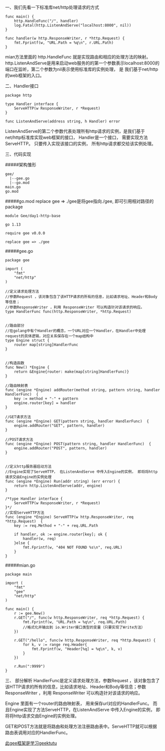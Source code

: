 
一、我们先看一下标准库net/http处理请求的方式
```
func main() {
    http.HandleFunc("/", handler)
    log.Fatal(http.ListenAndServe("localhost:8000", nil))
}

func handler(w http.ResponseWriter, r *http.Request) {
    fmt.Fprintf(w, "URL.Path = %q\n", r.URL.Path)
}

```
mian方法里面的 http.HandleFunc 就是实现路由和相应的处理方法的映射。
http.ListenAndServe是用来启动web服务的的第一个参数表示localhost:8000的端口在监听，第二个参数为nil表示使用标准库的实例处理， 是 我们基于net/http的web框架的入口。

二、Handler接口
```
package http

type Handler interface {
    ServeHTTP(w ResponseWriter, r *Request)
}

func ListenAndServe(address string, h Handler) error
```
ListenAndServe的第二个参数代表处理所有http请求的实例，是我们基于net/http标准库实现web框架的接口，
Handler是一个接口， 需要实现方法ServeHTTP。 只要传入实现该接口的实例， 所有http请求都交给该实例处理。


三、代码实现

#####架构雏形
```
gee/
  |--gee.go
  |--go.mod
main.go
go.mod
```

#####go.mod
replace gee => ./gee是将gee指向./gee, 即可引用相对路径的package
```
module Gee/day1-http-base

go 1.13

require gee v0.0.0

replace gee => ./gee

```

#####gee.go
```
package gee

import (
	"fmt"
	"net/http"
)

//定义请求处理方法
//参数Request ，该对象包含了该HTTP请求的所有的信息，比如请求地址、Header和Body等信息；
//参数ResponseWriter ，利用 ResponseWriter 可以构造针对该请求的响应。
type HandlerFunc func(http.ResponseWriter, *http.Request)


//路由部分
//在golang中有个Handler的概念，一个URL对应一个Handler，在Handler中处理request的具体逻辑，对应关系保存在一个map结构中
type Engine struct {
	router map[string]HandlerFunc
}


//构造函数
func New() *Engine {
	return &Engine{router: make(map[string]HandlerFunc)}
}

//路由映射表
func (engine *Engine) addRouter(method string, pattern string, handler HandlerFunc)  {
	key := method + "-" + pattern
	engine.router[key] = handler
}

//GET请求方法
func (engine *Engine) GET(pattern string, handler HandlerFunc)  {
	engine.addRouter("GET", pattern, handler)
}

//POST请求方法
func (engine *Engine) POST(pattern string, handler HandlerFunc)  {
	engine.addRouter("POST", pattern, handler)
}


//定义http服务器启动方法
//Engine实现了ServeHTTP， 在ListenAndServe 中传入Engine的实例， 即将将http请求交由Engine的实例处理
func (engine *Engine) Run(addr string) (err error) {
	return http.ListenAndServe(addr, engine)
}

/*type Handler interface {
	ServeHTTP(w ResponseWriter, r *Request)
}*/
//实现ServeHTTP方法
func (engine *Engine) ServeHTTP(w http.ResponseWriter, req *http.Request)  {
	key := req.Method + "-" + req.URL.Path

	if handler, ok := engine.router[key]; ok {
		handler(w, req)
	}else {
		fmt.Fprintf(w, "404 NOT FOUND %s\n", req.URL)
	}
}
```
#####mian.go
```
package main

import (
	"fmt"
	"gee"
	"net/http"
)

func main() {
	r := gee.New()
	r.GET("/", func(w http.ResponseWriter, req *http.Request) {
		fmt.Fprintf(w, "URL.Path = %q\n", req.URL.Path)
		//格式化并输出到 io.Writer接口类型的变量（只要实现了Write方法）
	})

	r.GET("/hello", func(w http.ResponseWriter, req *http.Request) {
		for k, v := range req.Header{
			fmt.Fprintf(w, "Header[%q] = %q\n", k, v)
		}
	})

	r.Run(":9999")
}

```

三、 部分解析
HandlerFunc是定义请求处理方法，参数Request ，该对象包含了该HTTP请求的所有的信息，比如请求地址、Header和Body等信息；参数ResponseWriter ，利用 ResponseWriter 可以构造针对该请求的响应。

Engine 里面有一个router的路由映射表， 用来保存url对应的HandlerFunc。
而且Engine实现了方法ServeHTTP，在ListenAndServe 中传入Engine的实例， 即将将http请求交由Engine的实例处理。

GET和POST方法就是将路由和处理方法注册路由表中。ServeHTTP就可以根据路由表调用对应的HandlerFunc。


[此gee框架是学习geektutu](https://geektutu.com/post/gee.html)

